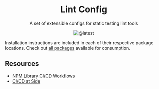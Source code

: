 <div align="center">
  <h1>Lint Config</h1>
  <div>A set of extensible configs for static testing lint tools</div>
</div>

<div align="center">

![@latest](https://github.com/reside-eng/lint-config/workflows/Publish%20to%20NPM/badge.svg?branch=master)

</div>

Installation instructions are included in each of their respective package locations. Check out [all packages](https://github.com/reside-eng/lint-config/tree/master/packages/) available for consumption.

## Resources

- [NPM Library CI/CD Workflows](https://residenetwork.atlassian.net/wiki/spaces/ENG/pages/1173291063/NPM+Library+CI+CD+Workflow)
- [CI/CD at Side](https://residenetwork.atlassian.net/wiki/spaces/ENG/pages/1129414678/CI+CD)
